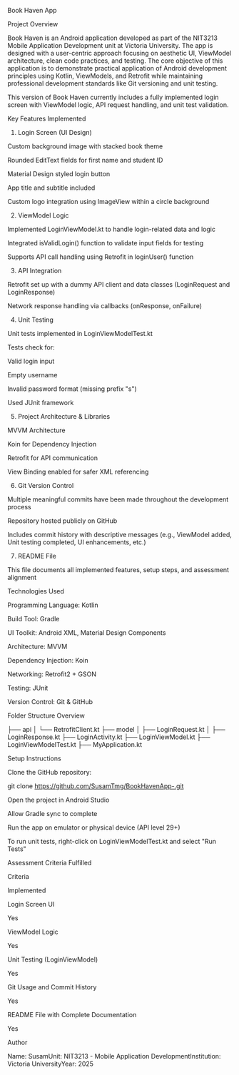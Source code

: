 Book Haven App

Project Overview

Book Haven is an Android application developed as part of the NIT3213 Mobile Application Development unit at Victoria University. The app is designed with a user-centric approach focusing on aesthetic UI, ViewModel architecture, clean code practices, and testing. The core objective of this application is to demonstrate practical application of Android development principles using Kotlin, ViewModels, and Retrofit while maintaining professional development standards like Git versioning and unit testing.

This version of Book Haven currently includes a fully implemented login screen with ViewModel logic, API request handling, and unit test validation.

Key Features Implemented

1. Login Screen (UI Design)

Custom background image with stacked book theme

Rounded EditText fields for first name and student ID

Material Design styled login button

App title and subtitle included

Custom logo integration using ImageView within a circle background

2. ViewModel Logic

Implemented LoginViewModel.kt to handle login-related data and logic

Integrated isValidLogin() function to validate input fields for testing

Supports API call handling using Retrofit in loginUser() function

3. API Integration

Retrofit set up with a dummy API client and data classes (LoginRequest and LoginResponse)

Network response handling via callbacks (onResponse, onFailure)

4. Unit Testing

Unit tests implemented in LoginViewModelTest.kt

Tests check for:

Valid login input

Empty username

Invalid password format (missing prefix "s")

Used JUnit framework

5. Project Architecture & Libraries

MVVM Architecture

Koin for Dependency Injection

Retrofit for API communication

View Binding enabled for safer XML referencing

6. Git Version Control

Multiple meaningful commits have been made throughout the development process

Repository hosted publicly on GitHub

Includes commit history with descriptive messages (e.g., ViewModel added, Unit testing completed, UI enhancements, etc.)

7. README File

This file documents all implemented features, setup steps, and assessment alignment

Technologies Used

Programming Language: Kotlin

Build Tool: Gradle

UI Toolkit: Android XML, Material Design Components

Architecture: MVVM

Dependency Injection: Koin

Networking: Retrofit2 + GSON

Testing: JUnit

Version Control: Git & GitHub

Folder Structure Overview

├── api
│   └── RetrofitClient.kt
├── model
│   ├── LoginRequest.kt
│   ├── LoginResponse.kt
├── LoginActivity.kt
├── LoginViewModel.kt
├── LoginViewModelTest.kt
├── MyApplication.kt

Setup Instructions

Clone the GitHub repository:

git clone https://github.com/SusamTmg/BookHavenApp-.git

Open the project in Android Studio

Allow Gradle sync to complete

Run the app on emulator or physical device (API level 29+)

To run unit tests, right-click on LoginViewModelTest.kt and select "Run Tests"

Assessment Criteria Fulfilled

Criteria

Implemented

Login Screen UI

Yes

ViewModel Logic

Yes

Unit Testing (LoginViewModel)

Yes

Git Usage and Commit History

Yes

README File with Complete Documentation

Yes

Author

Name: SusamUnit: NIT3213 - Mobile Application DevelopmentInstitution: Victoria UniversityYear: 2025

